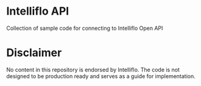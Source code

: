# Intelliflo API
Collection of sample code for connecting to Intelliflo Open API

# Disclaimer
No content in this repository is endorsed by Intelliflo.  The code is not designed to be production ready and serves as a guide for implementation.

#
